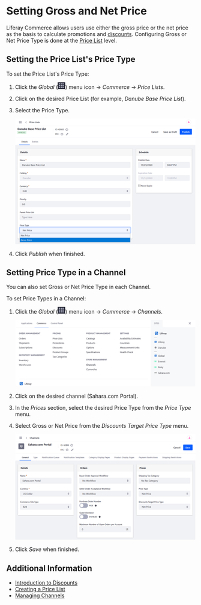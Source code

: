 # Setting Gross and Net Price

Liferay Commerce allows users use either the gross price or the net price as the basis to calculate promotions and [discounts](../../promoting-products/introduction-to-discounts.md). Configuring Gross or Net Price Type is done at the [Price List](../creating-a-price-list.md) level.

## Setting the Price List's Price Type

To set the Price List's Price Type:

1. Click the _Global_ (![Applications Menu icon](../../images/icon-applications-menu.png)) menu icon &rarr; _Commerce_ &rarr; _Price Lists_.
1. Click on the desired Price List (for example, _Danube Base Price List_).
1. Select the Price Type.

    ![Configure the Gross or Net Price on the Price List menu.](./setting-gross-and-net-price/images/01.png)

1. Click _Publish_ when finished.

## Setting Price Type in a Channel

You can also set Gross or Net Price Type in each Channel.

To set Price Types in a Channel:

1. Click the _Global_ (![Applications Menu icon](../../images/icon-applications-menu.png)) menu icon &rarr; _Commerce_ &rarr; _Channels_.

    ![Navigate to the Channels menu.](./setting-gross-and-net-price/images/02.png)

1. Click on the desired channel (Sahara.com Portal).
1. In the _Prices_ section, select the desired Price Type from the _Price Type_ menu.
1. Select Gross or Net Price from the _Discounts Target Price Type_ menu.

    ![Select the desired price types.](./setting-gross-and-net-price/images/03.png)

1. Click _Save_ when finished.

## Additional Information

* [Introduction to Discounts](../../promoting-products/introduction-to-discounts.md)
* [Creating a Price List](../creating-a-price-list.md)
* [Managing Channels](../../starting-a-store/channels/managing-channels.md)

